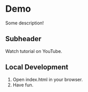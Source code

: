 # Demo

Some description!

## Subheader

Watch tutorial on YouTube.

## Local Development

1. Open index.html in your browser.
2. Have fun.

